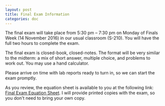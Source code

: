 ```yaml
---
layout: post
title: Final Exam Information
categories: doc
---
```


The final exam will take place from 5:30 pm – 7:30 pm
on Monday of Finals Week (14 November 2016) in our usual classroom (S-210).
You will have the full two hours to complete the exam.

The final exam is closed-book, closed-notes.
The format will be very similar to the midterm: a mix of short answer, multiple choice, and problems to work out. 
You may use a hand calculator.

Please arrive on time with lab reports ready to turn in, so we can start the
exam promptly.

As you review, the equation sheet is available to you at the following link:
[Final Exam Equation Sheet](https://dl.dropboxusercontent.com/u/10724484/me300/final-equation-sheet.pdf).
I will provide printed copies with the exam, so you don't need to bring your own copy.
